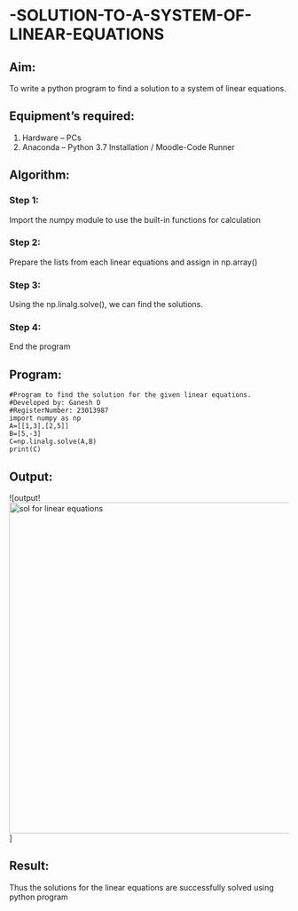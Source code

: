 # -SOLUTION-TO-A-SYSTEM-OF-LINEAR-EQUATIONS
## Aim:
To write a python program to find a solution to a system of linear equations.
## Equipment’s required:
1. 	Hardware – PCs
2. 	Anaconda – Python 3.7 Installation / Moodle-Code Runner
## Algorithm:
### Step 1: 
Import the numpy module to use the built-in functions for calculation
### Step 2: 
Prepare the lists from each linear equations and assign in np.array()
### Step 3: 
Using the np.linalg.solve(), we can find the solutions.
### Step 4: 
End the program
## Program:
```
#Program to find the solution for the given linear equations.
#Developed by: Ganesh D
#RegisterNumber: 23013987
import numpy as np
A=[[1,3],[2,5]]
B=[5,-3]
C=np.linalg.solve(A,B)
print(C)
```

## Output:
![output!<img width="596" alt="sol  for linear equations" src="https://github.com/Ganesh23013987/-SOLUTION-TO-A-SYSTEM-OF-LINEAR-EQUATIONS/assets/147473768/bb1cdc9a-2f10-4df5-ba5d-9badd8d4beec">]

## Result: 
Thus the solutions for the linear equations are successfully solved using python program

